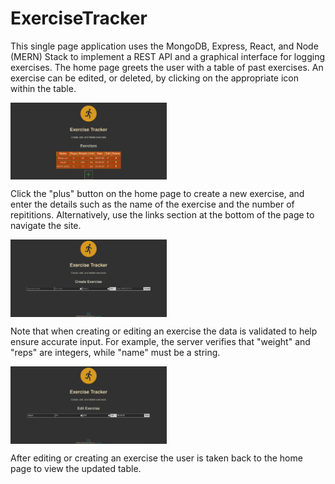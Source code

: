 # ExerciseTracker

This single page application uses the MongoDB, Express, React, and Node (MERN)
Stack to implement a REST API and a graphical interface for logging exercises.
The home page greets the user with a table of past exercises. An exercise can
be edited, or deleted, by clicking on the appropriate icon within the table.

<a href="ExerciseTracker/info/image-home.png"><img src="info/image-home.png" alt="Home page" align="center" width="250"/></a>

Click the "plus" button on the home page to create a new exercise,
and enter the details such as the name of the exercise and the number of
repititions. Alternatively, use the links section at the bottom of the
page to navigate the site.

<a href="ExerciseTracker/info/image-create.png"><img src="info/image-create.png" alt="Create page" align="center" width="250"/></a>

Note that when creating or editing an exercise the data is
validated to help ensure accurate input. For example, the server verifies that
"weight" and "reps" are integers, while "name" must be a string.

<a href="ExerciseTracker/info/image-edit.png"><img src="info/image-edit.png" alt="Edit page" align="center" width="250"/></a>

After editing or creating an exercise the user is taken back to the home page to view the
updated table.

